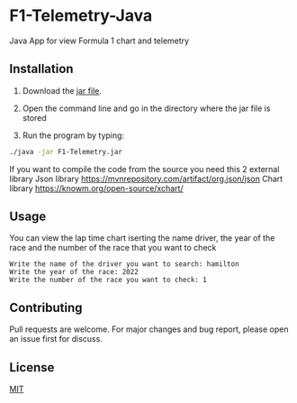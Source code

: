 # F1-Telemetry-Java

Java App for view Formula 1 chart and telemetry

## Installation

1. Download the [jar file](https://github.com/luca-bertero/F1-Telemetry-Java/releases).

2. Open the command line and go in the directory where the jar file is stored
3. Run the program by typing:

```bash
./java -jar F1-Telemetry.jar
```

If you want to compile the code from the source you need this 2 external library
Json library
https://mvnrepository.com/artifact/org.json/json
Chart library
https://knowm.org/open-source/xchart/



## Usage
You can view the lap time chart iserting the name driver, the year of the race and the number of the race that you want to check

```
Write the name of the driver you want to search: hamilton
Write the year of the race: 2022
Write the number of the race you want to check: 1
```

## Contributing
Pull requests are welcome. For major changes and bug report, please open an issue first for discuss.


## License
[MIT](https://choosealicense.com/licenses/mit/)
